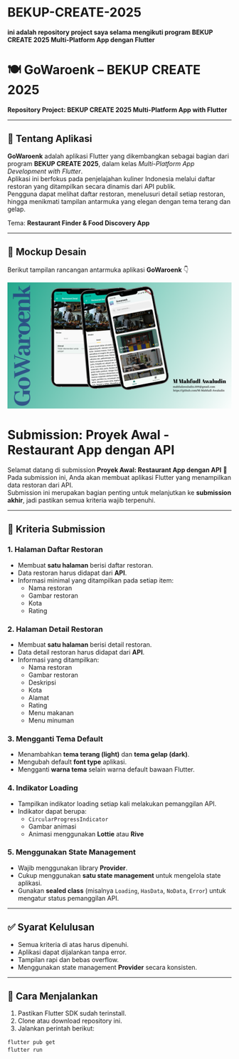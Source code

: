 # BEKUP-CREATE-2025
**ini adalah repository project saya selama mengikuti program BEKUP CREATE 2025 Multi-Platform App dengan Flutter**

# 🍽️ GoWaroenk – BEKUP CREATE 2025  
**Repository Project: BEKUP CREATE 2025 Multi-Platform App with Flutter**

---

## 📱 Tentang Aplikasi  
**GoWaroenk** adalah aplikasi Flutter yang dikembangkan sebagai bagian dari program **BEKUP CREATE 2025**, dalam kelas *Multi-Platform App Development with Flutter*.  
Aplikasi ini berfokus pada penjelajahan kuliner Indonesia melalui daftar restoran yang ditampilkan secara dinamis dari API publik.  
Pengguna dapat melihat daftar restoran, menelusuri detail setiap restoran, hingga menikmati tampilan antarmuka yang elegan dengan tema terang dan gelap.  

Tema: **Restaurant Finder & Food Discovery App**

---

## 🎨 Mockup Desain  
Berikut tampilan rancangan antarmuka aplikasi **GoWaroenk** 👇  

![Mockup Desain GoWaroenk](mockup_desain_gowaroenk1.png)

# Submission: Proyek Awal - Restaurant App dengan API

Selamat datang di submission **Proyek Awal: Restaurant App dengan API** 🎉  
Pada submission ini, Anda akan membuat aplikasi Flutter yang menampilkan data restoran dari API.  
Submission ini merupakan bagian penting untuk melanjutkan ke **submission akhir**, jadi pastikan semua kriteria wajib terpenuhi.  

---

## 🎯 Kriteria Submission

### 1. Halaman Daftar Restoran
- Membuat **satu halaman** berisi daftar restoran.  
- Data restoran harus didapat dari **API**.  
- Informasi minimal yang ditampilkan pada setiap item:  
  - Nama restoran  
  - Gambar restoran  
  - Kota  
  - Rating  

### 2. Halaman Detail Restoran
- Membuat **satu halaman** berisi detail restoran.  
- Data detail restoran harus didapat dari **API**.  
- Informasi yang ditampilkan:  
  - Nama restoran  
  - Gambar restoran  
  - Deskripsi  
  - Kota  
  - Alamat  
  - Rating  
  - Menu makanan  
  - Menu minuman  

### 3. Mengganti Tema Default
- Menambahkan **tema terang (light)** dan **tema gelap (dark)**.  
- Mengubah default **font type** aplikasi.  
- Mengganti **warna tema** selain warna default bawaan Flutter.  

### 4. Indikator Loading
- Tampilkan indikator loading setiap kali melakukan pemanggilan API.  
- Indikator dapat berupa:  
  - `CircularProgressIndicator`  
  - Gambar animasi  
  - Animasi menggunakan **Lottie** atau **Rive**  

### 5. Menggunakan State Management
- Wajib menggunakan library **Provider**.  
- Cukup menggunakan **satu state management** untuk mengelola state aplikasi.  
- Gunakan **sealed class** (misalnya `Loading`, `HasData`, `NoData`, `Error`) untuk mengatur status pemanggilan API.  

---

## ✅ Syarat Kelulusan
- Semua kriteria di atas harus dipenuhi.  
- Aplikasi dapat dijalankan tanpa error.  
- Tampilan rapi dan bebas overflow.  
- Menggunakan state management **Provider** secara konsisten.  

---

## 🚀 Cara Menjalankan
1. Pastikan Flutter SDK sudah terinstall.  
2. Clone atau download repository ini.  
3. Jalankan perintah berikut:  

```bash
flutter pub get
flutter run
